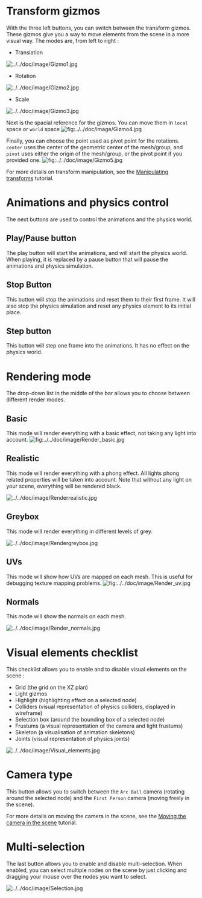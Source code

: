 Transform gizmos
================

With the three left buttons, you can switch between the transform gizmos. These gizmos give you a way to move elements from the scene in a more visual way. The modes are, from left to right :

-   Translation

![](../../doc/image/Gizmo1.jpg "../../doc/image/Gizmo1.jpg")

-   Rotation

![](../../doc/image/Gizmo2.jpg "../../doc/image/Gizmo2.jpg")

-   Scale

![](../../doc/image/Gizmo3.jpg "../../doc/image/Gizmo3.jpg")

Next is the spacial reference for the gizmos. You can move them in `local` space or `world` space ![](../../doc/image/Gizmo4.jpg "fig:../../doc/image/Gizmo4.jpg")

Finally, you can choose the point used as pivot point for the rotations. `center` uses the center of the geometric center of the mesh/group, and `pivot` uses either the origin of the mesh/group, or the pivot point if you provided one. ![](../../doc/image/Gizmo5.jpg "fig:../../doc/image/Gizmo5.jpg")

For more details on transform manipulation, see the [Manipulating transforms](../tutorial/Manipulating_transforms.md) tutorial.

Animations and physics control
==============================

The next buttons are used to control the animations and the physics world.

Play/Pause button
-----------------

The play button will start the animations, and will start the physics world. When playing, it is replaced by a pause button that will pause the animations and physics simulation.

Stop Button
-----------

This button will stop the animations and reset them to their first frame. It will also stop the physics simulation and reset any physics element to its initial place.

Step button
-----------

This button will step one frame into the animations. It has no effect on the physics world.

Rendering mode
==============

The drop-down list in the middle of the bar allows you to choose between different render modes.

Basic
-----

This mode will render everything with a basic effect, not taking any light into account. ![](../../doc/image/Render_basic.jpg "fig:../../doc/image/Render_basic.jpg")

Realistic
---------

This mode will render everything with a phong effect. All lights phong related properties will be taken into account. Note that without any light on your scene, everything will be rendered black.

![](../../doc/image/Renderrealistic.jpg "../../doc/image/Renderrealistic.jpg")

Greybox
-------

This mode will render everything in different levels of grey.

![](../../doc/image/Rendergreybox.jpg "../../doc/image/Rendergreybox.jpg")

UVs
---

This mode will show how UVs are mapped on each mesh. This is useful for debugging texture mapping problems. ![](../../doc/image/Render_uv.jpg "fig:../../doc/image/Render_uv.jpg")

Normals
-------

This mode will show the normals on each mesh.

![](../../doc/image/Render_normals.jpg "../../doc/image/Render_normals.jpg")

Visual elements checklist
=========================

This checklist allows you to enable and to disable visual elements on the scene :

-   Grid (the grid on the XZ plan)
-   Light gizmos
-   Highlight (highlighting effect on a selected node)
-   Colliders (visual representation of physics colliders, displayed in wireframe)
-   Selection box (around the bounding box of a selected node)
-   Frustums (a visual representation of the camera and light frustums)
-   Skeleton (a visualisation of animation skeletons)
-   Joints (visual representation of physics joints)

![](../../doc/image/Visual_elements.jpg "../../doc/image/Visual_elements.jpg")

Camera type
===========

This button allows you to switch between the `Arc Ball` camera (rotating around the selected node) and the `First Person` camera (moving freely in the scene).

For more details on moving the camera in the scene, see the [Moving the camera in the scene](../tutorial/Moving_the_camera_in_the_scene.md) tutorial.

Multi-selection
===============

The last button allows you to enable and disable multi-selection. When enabled, you can select multiple nodes on the scene by just clicking and dragging your mouse over the nodes you want to select.

![](../../doc/image/Selection.jpg "../../doc/image/Selection.jpg")

